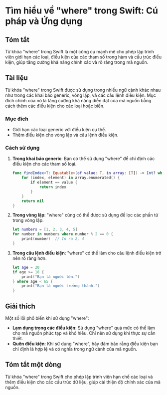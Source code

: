 <!--
Meta Description: # Tìm hiểu về "where" trong Swift: Cú pháp và Ứng dụng ## Tóm tắt Từ khóa "where" trong Swift là một công cụ mạnh mẽ cho phép lập trình viên giới hạn ...
Meta Keywords: trong, điều, kiện, where, các
-->

# Tìm hiểu về "where" trong Swift: Cú pháp và Ứng dụng

## Tóm tắt
Từ khóa "where" trong Swift là một công cụ mạnh mẽ cho phép lập trình viên giới hạn các loại, điều kiện của các tham số trong hàm và cấu trúc điều kiện, giúp tăng cường khả năng chính xác và rõ ràng trong mã nguồn.

## Tài liệu
Từ khóa "where" trong Swift được sử dụng trong nhiều ngữ cảnh khác nhau như trong các khai báo generic, vòng lặp, và các câu lệnh điều kiện. Mục đích chính của nó là tăng cường khả năng diễn đạt của mã nguồn bằng cách thêm các điều kiện cho các loại hoặc biến.

### Mục đích
- Giới hạn các loại generic với điều kiện cụ thể.
- Thêm điều kiện cho vòng lặp và câu lệnh điều kiện.

### Cách sử dụng
1. **Trong khai báo generic**: 
   Bạn có thể sử dụng "where" để chỉ định các điều kiện cho các tham số loại.
   ```swift
   func findIndex<T: Equatable>(of value: T, in array: [T]) -> Int? where T == Int {
       for (index, element) in array.enumerated() {
           if element == value {
               return index
           }
       }
       return nil
   }
   ```

2. **Trong vòng lặp**:
   "where" cũng có thể được sử dụng để lọc các phần tử trong vòng lặp.
   ```swift
   let numbers = [1, 2, 3, 4, 5]
   for number in numbers where number % 2 == 0 {
       print(number)  // In ra 2, 4
   }
   ```

3. **Trong câu lệnh điều kiện**:
   "where" có thể làm cho câu lệnh điều kiện trở nên rõ ràng hơn.
   ```swift
   let age = 20
   if age >= 18 {
       print("Bạn là người lớn.")
   } where age < 65 {
       print("Bạn là người trưởng thành.")
   }
   ```

## Giải thích
Một số lỗi phổ biến khi sử dụng "where":
- **Lạm dụng trong các điều kiện**: Sử dụng "where" quá mức có thể làm cho mã nguồn phức tạp và khó hiểu. Chỉ nên sử dụng khi thực sự cần thiết.
- **Quên điều kiện**: Khi sử dụng "where", hãy đảm bảo rằng điều kiện bạn chỉ định là hợp lệ và có nghĩa trong ngữ cảnh của mã nguồn.

## Tóm tắt một dòng
Từ khóa "where" trong Swift cho phép lập trình viên hạn chế các loại và thêm điều kiện cho các cấu trúc dữ liệu, giúp cải thiện độ chính xác của mã nguồn.
